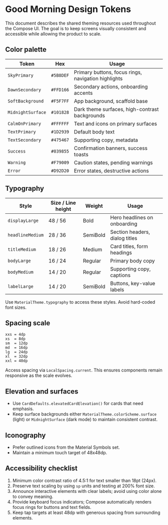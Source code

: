 # Good Morning Design Tokens

This document describes the shared theming resources used throughout the Compose UI. The goal is to keep screens visually consistent and accessible while allowing the product to scale.

## Color palette

| Token | Hex | Usage |
| --- | --- | --- |
| `SkyPrimary` | `#5B8DEF` | Primary buttons, focus rings, navigation highlights |
| `DawnSecondary` | `#FFD166` | Secondary actions, onboarding accents |
| `SoftBackground` | `#F5F7FF` | App background, scaffold base |
| `MidnightSurface` | `#101828` | Dark theme surfaces, high-contrast backgrounds |
| `CalmOnPrimary` | `#FFFFFF` | Text and icons on primary surfaces |
| `TextPrimary` | `#1D2939` | Default body text |
| `TextSecondary` | `#475467` | Supporting copy, metadata |
| `Success` | `#039855` | Confirmation banners, success toasts |
| `Warning` | `#F79009` | Caution states, pending warnings |
| `Error` | `#D92D20` | Error states, destructive actions |

## Typography

| Style | Size / Line height | Weight | Usage |
| --- | --- | --- | --- |
| `displayLarge` | 48 / 56 | Bold | Hero headlines on onboarding |
| `headlineMedium` | 28 / 36 | SemiBold | Section headers, dialog titles |
| `titleMedium` | 18 / 26 | Medium | Card titles, form headings |
| `bodyLarge` | 16 / 24 | Regular | Primary body copy |
| `bodyMedium` | 14 / 20 | Regular | Supporting copy, captions |
| `labelLarge` | 14 / 20 | SemiBold | Buttons, key-value labels |

Use `MaterialTheme.typography` to access these styles. Avoid hard-coded font sizes.

## Spacing scale

```
xxs = 4dp
xs  = 8dp
sm  = 12dp
md  = 16dp
lg  = 24dp
xl  = 32dp
xxl = 40dp
```

Access spacing via `LocalSpacing.current`. This ensures components remain responsive as the scale evolves.

## Elevation and surfaces

- Use `CardDefaults.elevatedCardElevation()` for cards that need emphasis.
- Keep surface backgrounds either `MaterialTheme.colorScheme.surface` (light) or `MidnightSurface` (dark mode) to maintain consistent contrast.

## Iconography

- Prefer outlined icons from the Material Symbols set.
- Maintain a minimum touch target of 48x48dp.

## Accessibility checklist

1. Minimum color contrast ratio of 4.5:1 for text smaller than 18pt (24px).
2. Preserve text scaling by using `sp` units and testing at 200% font size.
3. Announce interactive elements with clear labels; avoid using color alone to convey meaning.
4. Provide keyboard focus indicators; Compose automatically renders focus rings for buttons and text fields.
5. Keep tap targets at least 48dp with generous spacing from surrounding elements.
